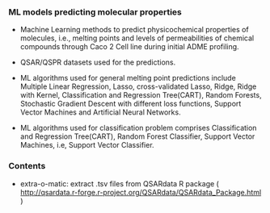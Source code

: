 ### ML models predicting molecular properties
* Machine Learning methods to predict physicochemical properties of molecules, i.e., melting points and levels of permeabilities of chemical compounds through Caco 2 Cell line during initial ADME profiling.

* QSAR/QSPR datasets used for the predictions.

* ML algorithms used for general melting point predictions include Multiple Linear Regression, Lasso, cross-validated Lasso, Ridge, Ridge with Kernel, Classification and Regression Tree(CART), Random Forests, Stochastic Gradient Descent with different loss functions, Support Vector Machines and Artificial Neural Networks.

* ML algorithms used for classification problem comprises Classification and Regression Tree(CART), Random Forest Classifier, Support Vector Machines, i.e, Support Vector Classifier. 


### Contents
* extra-o-matic: extract .tsv files from QSARdata R package ( http://qsardata.r-forge.r-project.org/QSARdata/QSARdata_Package.html )


